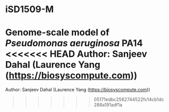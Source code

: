 # iSD1509-M
Genome-scale model of *Pseudomonas aeruginosa* PA14 <br/>
<<<<<<< HEAD
Author: Sanjeev Dahal (Laurence Yang (https://biosyscompute.com))
=======
Author: Sanjeev Dahal (Laurence Yang (https://biosyscompute.com))
>>>>>>> 05171edbc2562744522fc14cb1dc288a191adf1a

